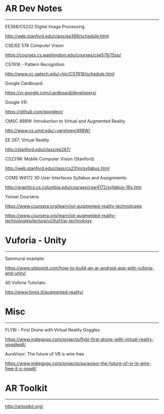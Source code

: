 # AR Dev Notes
------------
EE368/CS232 Digital Image Processing 

http://web.stanford.edu/class/ee368/schedule.html

CSE/EE 576 Computer Vision

https://courses.cs.washington.edu/courses/cse576/15sp/

CS7616 - Pattern Recognition

http://www.cc.gatech.edu/~hic/CS7616/schedule.html

Google Cardboard:

https://vr.google.com/cardboard/developers/

Google VR:

https://github.com/googlevr/

CMSC 498W: Introduction to Virtual and Augmented Reality

http://www.cs.umd.edu/~varshney/498W/

EE 267: Virtual Reality

http://stanford.edu/class/ee267/

CS231M: Mobile Computer Vision (Stanford)

http://web.stanford.edu/class/cs231m/syllabus.html

COMS W4172 3D User Interfaces Syllabus and Assignments:

http://graphics.cs.columbia.edu/courses/csw4172/syllabus-16s.htm

Yonsei Coursera:

https://www.coursera.org/learn/iot-augmented-reality-technologies

https://www.coursera.org/learn/iot-augmented-reality-technologies/lecture/uUhzH/ar-technology

# Vuforia - Unity
------------

Sammurai example:

https://www.sitepoint.com/how-to-build-an-ar-android-app-with-vuforia-and-unity/

40 Vuforia Tutorials:

http://www.himix.lt/augmented-reality/



# Misc
------------

FLYBi - First Drone with Virtual Reality Goggles

https://www.indiegogo.com/projects/flybi-first-drone-with-virtual-reality-goggles#/

AuraVisor: The future of VR is wire free

https://www.indiegogo.com/projects/auravisor-the-future-of-vr-is-wire-free-it-s-now#/

# AR Toolkit
------------

http://artoolkit.org/
